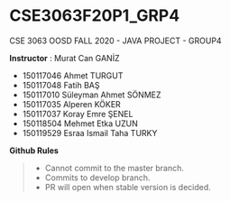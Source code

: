 # CSE3063F20P1_GRP4
CSE 3063 OOSD FALL 2020 - JAVA PROJECT - GROUP4

**Instructor** : Murat Can GANİZ


* 150117046 Ahmet TURGUT
* 150117048 Fatih BAŞ
* 150117010 Süleyman Ahmet SÖNMEZ
* 150117035 Alperen KÖKER
* 150117037 Koray Emre ŞENEL
* 150118504 Mehmet Etka UZUN
* 150119529 Esraa Ismail Taha TURKY

**Github Rules**
> * Cannot commit to the master branch.
> * Commits to develop branch.
> * PR will open when stable version is decided.
